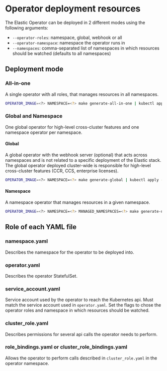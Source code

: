 # Operator deployment resources

The Elastic Operator can be deployed in 2 different modes using the following arguments:

* `--operator-roles`: namespace, global, webhook or all
* `--operator-namespace`: namespace the operator runs in
* `--namespaces`: comma-separated list of namespaces in which resources should be watched (defaults to all namespaces)

## Deployment mode

### All-in-one

A single operator with all roles, that manages resources in all namespaces.

```bash
OPERATOR_IMAGE=<?> NAMESPACE=<?> make generate-all-in-one | kubectl apply -f -
```

### Global and Namespace

One global operator for high-level cross-cluster features and one namespace operator per namespace.

#### Global

A global operator with the webhook server (optional) that acts across namespaces and is not related to a specific deployment of the Elastic stack.
The global operator deployed cluster-wide is responsible for high-level cross-cluster features (CCR, CCS, enterprise licenses).

```bash
OPERATOR_IMAGE=<?> NAMESPACE=<?> make generate-global | kubectl apply -f -
```

#### Namespace

A namespace operator that manages resources in a given namespace.

```bash
OPERATOR_IMAGE=<?> NAMESPACE=<?> MANAGED_NAMESPACES=<?> make generate-namespace | kubectl apply -f -
```

## Role of each YAML file

### namespace.yaml

Describes the namespace for the operator to be deployed into.

### operator.yaml

Describes the operator StatefulSet.

### service_account.yaml

Service account used by the operator to reach the Kubernetes api.
Must match the service account used in `operator.yaml`.
Set the flags to chose the operator roles and namespace in which resources should be watched.

### cluster_role.yaml

Describes permissions for several api calls the operator needs to perform.

### role_bindings.yaml or cluster_role_bindings.yaml

Allows the operator to perform calls described in `cluster_role.yaml` in the operator namespace.
